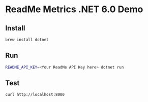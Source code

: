 # ReadMe Metrics .NET 6.0 Demo

## Install

```sh
brew install dotnet
```

## Run

```sh
README_API_KEY=<Your ReadMe API Key here> dotnet run
```

## Test

```sh
curl http://localhost:8000
```
